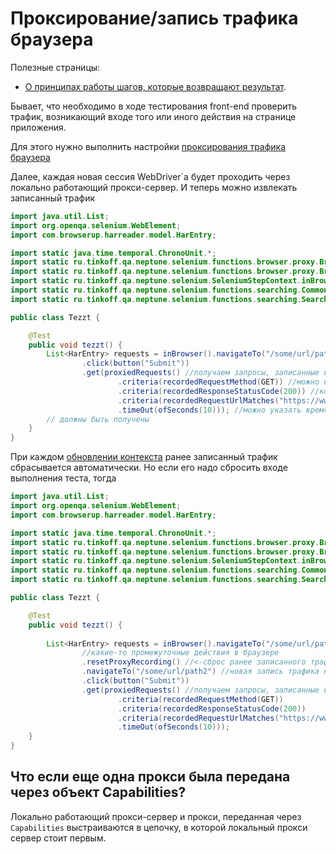 # Проксирование/запись трафика браузера

Полезные страницы:
- [О принципах работы шагов, которые возвращают результат](./../../../core.api/doc/rus/IDEA.MD#Шаги,-которые-возвращают-результат).

Бывает, что необходимо в ходе тестирования front-end проверить трафик, возникающий входе того или иного действия на странице 
приложения. 

Для этого нужно выполнить настройки [проксирования трафика браузера](./SETTINGS.MD#Проксирование-трафика-браузера)

Далее, каждая новая сессия WebDriver`a будет проходить через локально работающий прокси-сервер. И теперь можно извлекать записанный 
трафик

```java
import java.util.List;
import org.openqa.selenium.WebElement;
import com.browserup.harreader.model.HarEntry;

import static java.time.temporal.ChronoUnit.*;
import static ru.tinkoff.qa.neptune.selenium.functions.browser.proxy.BrowserProxyGetStepSupplier.*;
import static ru.tinkoff.qa.neptune.selenium.functions.browser.proxy.BrowserProxyCriteria.*;
import static ru.tinkoff.qa.neptune.selenium.SeleniumStepContext.inBrowser;
import static ru.tinkoff.qa.neptune.selenium.functions.searching.CommonElementCriteria.*;
import static ru.tinkoff.qa.neptune.selenium.functions.searching.SearchSupplier.*;

public class Tezzt {

    @Test
    public void tezzt() {
        List<HarEntry> requests = inBrowser().navigateTo("/some/url/path")
                .click(button("Submit"))
                .get(proxiedRequests() //получаем запросы, записанные входе действий выше
                        .criteria(recordedRequestMethod(GET)) //можно перечислить критерии,
                        .criteria(recordedResponseStatusCode(200)) //которым должны соответствовать извлекаемые 
                        .criteria(recordedRequestUrlMatches("https://www.google.com")) //запросы
                        .timeOut(ofSeconds(10))); //можно указать время, за которое желаемые запросы 
        // должны быть получены
    }
}
```

При каждом [обновлении контекста](./../../../core.api/doc/rus/REFRESHING_STOPPING.MD#Обновление) ранее записанный трафик 
сбрасывается автоматически. Но если его надо сбросить входе выполнения теста, тогда

```java
import java.util.List;
import org.openqa.selenium.WebElement;
import com.browserup.harreader.model.HarEntry;

import static java.time.temporal.ChronoUnit.*;
import static ru.tinkoff.qa.neptune.selenium.functions.browser.proxy.BrowserProxyGetStepSupplier.*;
import static ru.tinkoff.qa.neptune.selenium.functions.browser.proxy.BrowserProxyCriteria.*;
import static ru.tinkoff.qa.neptune.selenium.SeleniumStepContext.inBrowser;
import static ru.tinkoff.qa.neptune.selenium.functions.searching.CommonElementCriteria.*;
import static ru.tinkoff.qa.neptune.selenium.functions.searching.SearchSupplier.*;

public class Tezzt {

    @Test
    public void tezzt() {       
        
        List<HarEntry> requests = inBrowser().navigateTo("/some/url/path")
                //какие-то промежуточные действия в браузере
                .resetProxyRecording() //<-сброс ранее записанного трафика
                .navigateTo("/some/url/path2") //новая запись трафика начинается тут
                .click(button("Submit"))
                .get(proxiedRequests() //получаем запросы, записанные входе действий выше
                        .criteria(recordedRequestMethod(GET)) 
                        .criteria(recordedResponseStatusCode(200))  
                        .criteria(recordedRequestUrlMatches("https://www.google.com")) 
                        .timeOut(ofSeconds(10)));
    }
}
```

## Что если еще одна прокси была передана через объект Capabilities?

Локально работающий прокси-сервер и прокси, переданная через `Capabilities` выстраиваются в цепочку, в которой локальный
прокси сервер стоит первым.


